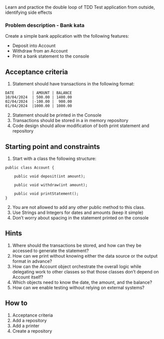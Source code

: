 Learn and practice the double loop of TDD
Test application from outside, identifying side effects

### Problem description - Bank kata

Create a simple bank application with the following features:

- Deposit into Account
- Withdraw from an Account
- Print a bank statement to the console

## Acceptance criteria

1. Statement should have transactions in the following format:
~~~ 
DATE        | AMOUNT | BALANCE  
10/04/2024  | 500.00 | 1400.00  
02/04/2024  |-100.00 |  900.00  
01/04/2024  |1000.00 | 1000.00
~~~ 

2. Statement should be printed in the Console
3. Transactions should be stored in a in memory repository
4. Code design should allow modification of both print statement and repository

## Starting point and constraints
1. Start with a class the following structure:

~~~ 
public class Account {

    public void deposit(int amount);

    public void withdraw(int amount);

    public void printStatement();
}
~~~ 

2. You are not allowed to add any other public method to this class.
3. Use Strings and Integers for dates and amounts (keep it simple)
4. Don’t worry about spacing in the statement printed on the console

## Hints
1. Where should the transactions be stored, and how can they be accessed to generate the statement?
2. How can we print without knowing either the data source or the output format in advance?
3. How can the Account object orchestrate the overall logic while delegating work to other classes so that those classes don’t depend on Account itself?
4. Which objects need to know the date, the amount, and the balance?
5. How can we enable testing without relying on external systems?

## How to
1. Acceptance criteria
2. Add a repository
3. Add a printer
4. Create a repository